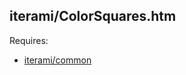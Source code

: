 iterami/ColorSquares.htm
------------------------

Requires:
* [iterami/common](https://github.com/iterami/common)
